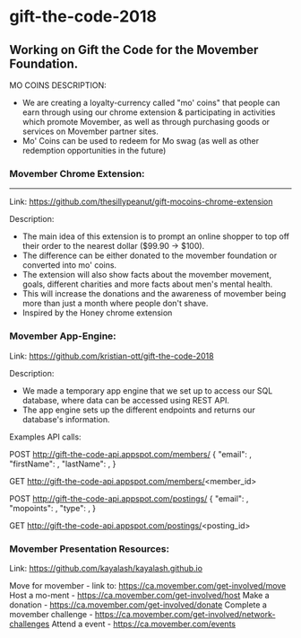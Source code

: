 # gift-the-code-2018
## Working on Gift the Code for the Movember Foundation. 


MO COINS DESCRIPTION:
- We are creating a loyalty-currency called "mo' coins" that people can earn through using our chrome extension & participating in activities which promote Movember, as well as through purchasing goods or services on Movember partner sites.
- Mo' Coins can be used to redeem for Mo swag (as well as other redemption opportunities in the future)


### Movember Chrome Extension:
---------------------------------
Link: https://github.com/thesillypeanut/gift-mocoins-chrome-extension

Description: 
- The main idea of this extension is to prompt an online shopper to top off their order to the nearest dollar ($99.90 -> $100).
- The difference can be either donated to the movember foundation or converted into mo' coins.
- The extension will also show facts about the movember movement, goals, different charities and more facts about men's mental health.
- This will increase the donations and the awareness of movember being more than just a month where people don't shave.
- Inspired by the Honey chrome extension

### Movember App-Engine:
Link: https://github.com/kristian-ott/gift-the-code-2018

Description: 
- We made a temporary app engine that we set up to access our SQL database, where data can be accessed using REST API.
- The app engine sets up the different endpoints and returns our database's information.

Examples API calls:

POST http://gift-the-code-api.appspot.com/members/
{
  "email": <email>,
  "firstName": <firstName>,
  "lastName": <lastName>,
}

GET http://gift-the-code-api.appspot.com/members/<member_id>


POST http://gift-the-code-api.appspot.com/postings/
{
  "email": <email>,
  "mopoints": <points>,
  "type": <credit or debit>,
}

GET http://gift-the-code-api.appspot.com/postings/<posting_id>


### Movember Presentation Resources:
Link: https://github.com/kayalash/kayalash.github.io


Move for movember - link to: https://ca.movember.com/get-involved/move
Host a mo-ment - https://ca.movember.com/get-involved/host
Make a donation - https://ca.movember.com/get-involved/donate
Complete a movember challenge - https://ca.movember.com/get-involved/network-challenges
Attend a event - https://ca.movember.com/events
